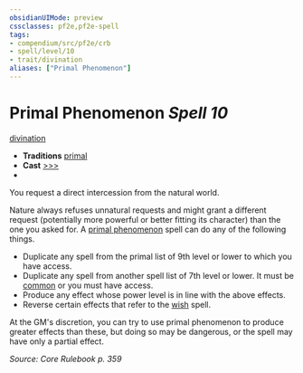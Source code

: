 ```yaml
---
obsidianUIMode: preview
cssclasses: pf2e,pf2e-spell
tags:
- compendium/src/pf2e/crb
- spell/level/10
- trait/divination
aliases: ["Primal Phenomenon"]
---
```

# Primal Phenomenon *Spell 10*   
[divination](rules/traits/divination.md "Divination School Trait")  

- **Traditions** [primal](rules/traits/primal.md "Primal Tradition Trait")
- **Cast** [>>>](rules/core-rulebook/chapter-9-playing-the-game.md#Actions "Three-Action") 
- 

You request a direct intercession from the natural world.

Nature always refuses unnatural requests and might grant a different request (potentially more powerful or better fitting its character) than the one you asked for. A [primal phenomenon](compendium/spells/primal-phenomenon.md) spell can do any of the following things.

- Duplicate any spell from the primal list of 9th level or lower to which you have access.
- Duplicate any spell from another spell list of 7th level or lower. It must be [common](rules/traits/common.md "Common Rarity Trait") or you must have access.
- Produce any effect whose power level is in line with the above effects.
- Reverse certain effects that refer to the [wish](compendium/spells/wish.md) spell.

At the GM's discretion, you can try to use primal phenomenon to produce greater effects than these, but doing so may be dangerous, or the spell may have only a partial effect.

*Source: Core Rulebook p. 359*